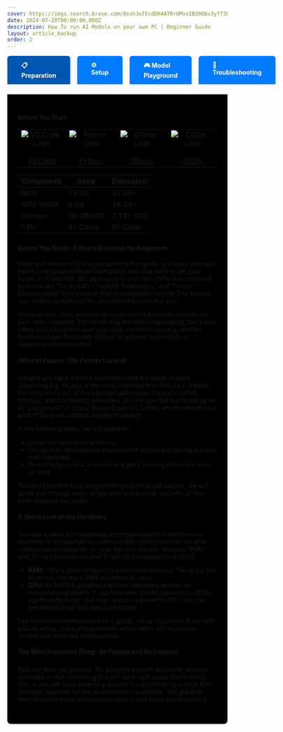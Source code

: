 ```yaml
---
cover: https://imgs.search.brave.com/8xshJuTEcdDh4ATRrUMvxIB39O6v3yf7382wqSkPcWg/rs:fit:860:0:0:0/g:ce/aHR0cHM6Ly9jZG4u/YnJhbmRmZXRjaC5p/by9pZHJSRG1aMl9G/L3cvMTgwL2gvMTgw/L3RoZW1lL2xpZ2h0/L2xvZ28ucG5nP2M9/MWJ4aWQ2NE11cDdh/Y3pld1NBWU1YJnQ9/MTc0Nzc0NDA3MTE3/OA
date: 2024-07-28T00:00:00.000Z
description: How To run AI Models on your own PC | Beginner Guide
layout: article_backup
order: 2
---
```






<style>
.ollama-navbar {
    display: flex;
    gap: 16px;
    margin-bottom: 24px;
}
.ollama-navbar-btn {
    background: #007bff;
    color: white;
    border: none;
    border-radius: 6px 6px 0 0;
    padding: 12px 32px;
    font-size: 1em;
    font-weight: bold;
    cursor: pointer;
    transition: background 0.2s;
    outline: none;
}
.ollama-navbar-btn.active,
.ollama-navbar-btn:hover {
    background: #0056b3;
}
.ollama-navbar-content {
    background: #000000ff;
    border-radius: 0 0 8px 8px;
    box-shadow: 0 2px 4px rgba(0,0,0,0.08);
    padding: 24px;
    margin-top: -2px;
    border-top: 1px solid #ddd;
}
</style>


<div class="ollama-navbar-tabs">
<input type="radio" name="ollama-tab" id="ollama-tab-0" class="ollama-tab-radio" checked>
<input type="radio" name="ollama-tab" id="ollama-tab-1" class="ollama-tab-radio">
<input type="radio" name="ollama-tab" id="ollama-tab-2" class="ollama-tab-radio">
<input type="radio" name="ollama-tab" id="ollama-tab-3" class="ollama-tab-radio">
<div class="ollama-navbar">
    <label class="ollama-navbar-btn" for="ollama-tab-0">📋 Preparation</label>
    <label class="ollama-navbar-btn" for="ollama-tab-1">⚙️ Setup</label>
    <label class="ollama-navbar-btn" for="ollama-tab-2">🎮 Model Playground</label>
    <label class="ollama-navbar-btn" for="ollama-tab-3">🔧 Troubleshooting</label>
</div>
<div class="ollama-navbar-content ollama-content-0">
    <h4>Before You Start</h4>
    <table>
        <tr>
            <td align="center" style="width: 180px;">
                <img src="https://imgs.search.brave.com/V2oVVCsPaNxkGlhMMz5AxhgzgEvkZRmyQf3x22R5ebQ/rs:fit:860:0:0:0/g:ce/aHR0cHM6Ly9hc3Nl/dHMuc3RpY2twbmcu/Y29tL2ltYWdlcy82/MmE3OTA2Y2U0MmQ3/MjlkOTI4YjE3NTcu/cG5n" alt="VS Code Logo" style="max-width: 100px; max-height: 80px; display: block; margin: 0 auto;">
                <br>
                <a href="https://code.visualstudio.com/download" target="_blank" rel="noopener">VS Code</a>
            </td>
            <td align="center" style="width: 180px;">
                <img src="https://www.python.org/static/community_logos/python-logo.png" alt="Python Logo" style="max-width: 100px; max-height: 80px; display: block; margin: 0 auto;">
                <br>
                <a href="https://www.python.org/downloads/" target="_blank" rel="noopener">Python</a>
            </td>
            <td align="center" style="width: 180px;">
                <img src="https://imgs.search.brave.com/8xshJuTEcdDh4ATRrUMvxIB39O6v3yf7382wqSkPcWg/rs:fit:860:0:0:0/g:ce/aHR0cHM6Ly9jZG4u/YnJhbmRmZXRjaC5p/by9pZHJSRG1aMl9G/L3cvMTgwL2gvMTgw/L3RoZW1lL2xpZ2h0/L2xvZ28ucG5nP2M9/MWJ4aWQ2NE11cDdh/Y3pld1NBWU1YJnQ9/MTc0Nzc0NDA3MTE3/OA" alt="Ollama Logo" style="max-width: 100px; max-height: 80px; display: block; margin: 0 auto;">
                <br>
                <a href="https://ollama.com/download" target="_blank" rel="noopener">Ollama</a>
            </td>
            <td align="center" style="width: 180px;">
                <img src="https://imgs.search.brave.com/zLvtdX6w_dNUl6wAzFN-0BCdZQrJu7VkSySkbESjtsc/rs:fit:860:0:0:0/g:ce/aHR0cHM6Ly91cGxv/YWQud2lraW1lZGlh/Lm9yZy93aWtpcGVk/aWEvY29tbW9ucy9i/L2I5L052aWRpYV9D/VURBX0xvZ28uanBn" alt="CUDA Logo" style="max-width: 100px; max-height: 80px; display: block; margin: 0 auto;">
                <br>
                <a href="https://developer.nvidia.com/cuda-downloads" target="_blank" rel="noopener">CUDA</a>
            </td>
        </tr>
    </table>
    <table class="w-full text-left table-auto border-separate [border-spacing:0_0.75rem]">
        <thead class="text-gray-600 uppercase text-sm font-semibold">
            <tr>
                <th class="px-6 py-3 bg-blue-100 rounded-l-2xl">Component</th>
                <th class="px-6 py-3 bg-blue-100">Basic</th>
                <th class="px-6 py-3 bg-blue-100 rounded-r-2xl">Enthusiast</th>
            </tr>
        </thead>
        <tbody class="text-gray-800 text-base">
            <tr class="bg-gray-50 hover:bg-gray-100 transition-colors duration-200 rounded-2xl">
                <td class="px-6 py-4 rounded-l-2xl">
                    <div class="font-medium">RAM</div>
                </td>
                <td class="px-6 py-4">16 GB</td>
                <td class="px-6 py-4 rounded-r-2xl">32 GB+</td>
            </tr>
            <tr class="bg-gray-50 hover:bg-gray-100 transition-colors duration-200 rounded-2xl">
                <td class="px-6 py-4 rounded-l-2xl">
                    <div class="font-medium">GPU VRAM</div>
                </td>
                <td class="px-6 py-4">8 GB</td>
                <td class="px-6 py-4 rounded-r-2xl">16 GB+</td>
            </tr>
            <tr class="bg-gray-50 hover:bg-gray-100 transition-colors duration-200 rounded-2xl">
                <td class="px-6 py-4 rounded-l-2xl">
                    <div class="font-medium">Storage</div>
                </td>
                <td class="px-6 py-4">50 GB SSD</td>
                <td class="px-6 py-4 rounded-r-2xl">1 TB+ SSD</td>
            </tr>
            <tr class="bg-gray-50 hover:bg-gray-100 transition-colors duration-200 rounded-2xl">
                <td class="px-6 py-4 rounded-l-2xl">
                    <div class="font-medium">CPU</div>
                </td>
                <td class="px-6 py-4">4+ Cores</td>
                <td class="px-6 py-4 rounded-r-2xl">8+ Cores</td>
            </tr>
        </tbody>
    </table>
    <p>     </p>
        <div style="margin-top: 24px; margin-bottom: 24px;">
            <h4>Before You Begin: A Warm Welcome for Beginners</h4>
            <p>Hello and welcome! If you are opening this guide, you have probably heard a lot about artificial intelligence and now want to get your hands on it yourself. But perhaps you also feel a little overwhelmed by terms like "local LLMs," "Jupyter Notebooks," and "Virtual Environments." Don't worry, that is completely normal! This tutorial was written specifically for absolute beginners like you.</p>
            <p>Our goal is to show you how to run powerful AI models directly on your own computer. This is not only incredibly fascinating, but it also offers you full control over your data, maximum privacy, and the freedom to use AI models without an internet connection or expensive cloud services.</p>
            <h5>What to Expect: The Path to Local AI</h5>
            <p>Imagine you have a brand new toolkit and are ready to build something big. Ollama is the most important tool in this kit. It takes the complexity out of the equation and makes it easy to install, manage, and run various AI models. We will use this tool to set up an AI "playground" in Visual Studio Code (VS Code), which resembles a kind of lab book called a Jupyter Notebook.</p>
            <p>In the following steps, we will together:</p>
            <ul>
                <li>Install the necessary software.</li>
                <li>Set up your development environment so that everything is clean and organized.</li>
                <li>Download your first AI model and get it running with a few lines of code.</li>
            </ul>
            <p>You don't need to be a programming expert to get started. We will guide you through every single step and provide you with all the code snippets you need.</p>
            <h5>A Quick Look at the Hardware</h5>
            <p>You saw a table with hardware recommendations in the previous overview. It is important to understand that the performance of AI models heavily depends on your Random Access Memory (RAM) and, if you have one, on your Graphics Processing Unit (GPU).</p>
            <ul>
                <li><strong>RAM:</strong> This is your computer's short-term memory. The larger the AI model, the more RAM is needed to run it.</li>
                <li><strong>GPU:</strong> An NVIDIA graphics card can massively accelerate computational power. If you have one, the AI experience will be significantly faster. But even without a powerful GPU, you can get started it will just take a bit longer.</li>
            </ul>
            <p>See these recommendations as a guide, not as rigid rules. Even with a basic setup, you can experiment with smaller, yet impressive, models and learn the fundamentals.</p>
            <h5>The Most Important Thing: Be Patient and Be Curious!</h5>
            <p>This is a learning process. It's possible you will encounter an error message or that something doesn't work right away. Don't worry! This is why we have created a special Troubleshooting section that provides solutions for the most common problems. The greatest reward awaits those who remain curious and enjoy experimenting.</p>
        </div>
</div>
<div class="ollama-navbar-content ollama-content-1">
    <h4>Installation Process</h4>
    <ol>
        <li>Install VS Code extensions: <strong>Python</strong> and <strong>Jupyter</strong> (Ctrl+Shift+X in VS Code).</li>
        <li>Create a virtual Python environment: Open folder in VS Code, use <code>Python: Create Environment</code> (Ctrl+Shift+P), select <code>Venv</code>.</li>
        <li>Install Jupyter kernel: Open terminal, run <code>pip install ipykernel</code> in your virtual environment.</li>
    </ol>
    <p>Start Ollama after installation and check if the service is running. Make sure Python and CUDA are set up correctly for optimal AI model performance. Configure your environment variables and test the installation.</p>
</div>
<div class="ollama-navbar-content ollama-content-2">
    <h4>Testing and Experimentation</h4>
    <p>Compare model requirements:</p>
    <ul>
        <li><strong>gemma3:1b</strong> – 815 MB, 4 GB RAM, Multimodal/Chat</li>
        <li><strong>mistral:7b</strong> – 4.1 GB, 8 GB RAM, Fast Chat</li>
        <li><strong>llama2:7b</strong> – 3.8 GB, 8 GB RAM, General Chat</li>
        <li><strong>codellama:7b</strong> – 3.8 GB, 8 GB RAM, Code Generation</li>
        <li><strong>deepseek-coder:33b</strong> – 18 GB, 22 GB RAM, Complex Coding</li>
        <li><strong>llama3.1:70b</strong> – 40 GB, 48 GB RAM, Advanced Reasoning</li>
    </ul>
    <ol>
        <li>Start Ollama server in a separate terminal: <code>ollama serve</code></li>
        <li>Download a model: <code>ollama pull gemma3:1b</code></li>
        <li>Run in Jupyter Notebook (VS Code):</li>

        # Ensure Ollama server is running!
        model_name = 'gemma3:1b'

        try:
            ollama.list()
            print("Ollama Server reachable.")

            response = ollama.chat(
                model=model_name,
                messages=[
                    {
                        'role': 'user',
                        'content': 'Why is the sky blue? Explain simply.',
                    },
                ]
            )
            print("\nFull response:")
            print(response)
            # Robust: Zeige die Antwort, falls das Feld existiert
            if 'message' in response and isinstance(response['message'], dict) and 'content' in response['message']:
                print("\nModel response:")
                print(response['message']['content'])
            else:
                print("\nNo valid model response found in 'message' field.")
        except Exception as e:
            print(f"\nError: {e}")
            print("Make sure 'ollama serve' is running in a separate terminal.")
</ol>   
</div>
<div class="ollama-navbar-content ollama-content-3">
    <h4>Common Issues and Solutions</h4>
    <ul>
        <li><strong>ModuleNotFoundError: No module named 'ollama'</strong><br>
            Install <code>ollama</code> in your active virtual environment: <code>pip install ollama</code>.
        </li>
        <li><strong>Slow performance or high CPU usage</strong><br>
            Try smaller models (e.g., <code>gemma3:1b</code>). For NVIDIA GPUs, ensure CUDA Toolkit is installed.
        </li>
        <li><strong>Connection to Ollama server failed</strong><br>
            Make sure <code>ollama serve</code> is running in a separate terminal. Check firewall settings for port 11434.
        </li>
        <li><strong>CUDA conflicts or GPU not detected</strong><br>
            Update NVIDIA drivers, check CUDA version with <code>nvidia-smi</code>, and restart your system if needed.
        </li>
    </ul>
    <p>Refer to documentation or forums for further help.</p>
</div>
</div>
<style>
.ollama-navbar-tabs {
  width: 100%;
}
.ollama-tab-radio {
  display: none;
}
.ollama-navbar-btn {
  /* ...bestehendes Styling... */
}
.ollama-navbar-content {
  display: none;
}
#ollama-tab-0:checked ~ .ollama-navbar .ollama-navbar-btn[for="ollama-tab-0"],
#ollama-tab-1:checked ~ .ollama-navbar .ollama-navbar-btn[for="ollama-tab-1"],
#ollama-tab-2:checked ~ .ollama-navbar .ollama-navbar-btn[for="ollama-tab-2"],
#ollama-tab-3:checked ~ .ollama-navbar .ollama-navbar-btn[for="ollama-tab-3"] {
  background: #0056b3;
}
#ollama-tab-0:checked ~ .ollama-content-0,
#ollama-tab-1:checked ~ .ollama-content-1,
#ollama-tab-2:checked ~ .ollama-content-2,
#ollama-tab-3:checked ~ .ollama-content-3 {
  display: block;
}
</style>
